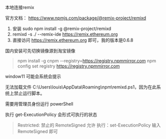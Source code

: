 本地连接remix 

官方文档： https://www.npmjs.com/package/@remix-project/remixd


1. 安装 sudo npm install -g @remix-project/remixd
2. remixd -s ./ --remix-ide https://remix.ethereum.org
3. 直接访问 https://remix.ethereum.org 即可，我的版本是0.6.8

国内安装可先切换镜像源到淘宝镜像
> npm install -g cnpm --registry=https://registry.npmmirror.com
> npm config set registry https://registry.npmmirror.com

window11 可能会系统会提示

无法加载文件 C:\Users\louis\AppData\Roaming\npm\remixd.ps1，因为在此系统上禁止运行脚本。

需要用管理员身份运行 powerShell 

执行 get-ExecutionPolicy 会形式可执行的状态

> Restricted: 禁止的
> RemoteSigned  允许
执行：set-ExecutionPolicy 输入RemoteSigned 即可